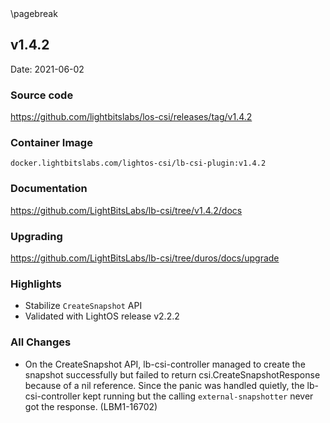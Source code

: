 <div style="page-break-after: always;"></div>
\pagebreak

## v1.4.2

Date: 2021-06-02

### Source code

https://github.com/lightbitslabs/los-csi/releases/tag/v1.4.2

### Container Image

`docker.lightbitslabs.com/lightos-csi/lb-csi-plugin:v1.4.2`

### Documentation

https://github.com/LightBitsLabs/lb-csi/tree/v1.4.2/docs

### Upgrading

https://github.com/LightBitsLabs/lb-csi/tree/duros/docs/upgrade

### Highlights

- Stabilize `CreateSnapshot` API
- Validated with LightOS release v2.2.2

### All Changes

- On the CreateSnapshot API, lb-csi-controller managed to create the snapshot successfully but failed to return csi.CreateSnapshotResponse because of a nil reference. Since the panic was handled quietly, the lb-csi-controller kept running but the calling `external-snapshotter` never got the response. (LBM1-16702)
